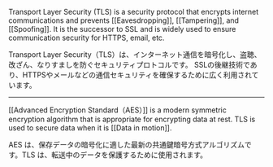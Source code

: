 
Transport Layer Security (TLS) is a security protocol that encrypts internet communications and prevents [[Eavesdropping]], [[Tampering]], and [[Spoofing]]. 
It is the successor to SSL and is widely used to ensure communication security for HTTPS, email, etc.

Transport Layer Security（TLS）は、インターネット通信を暗号化し、盗聴、改ざん、なりすましを防ぐセキュリティプロトコルです。
SSLの後継技術であり、HTTPSやメールなどの通信セキュリティを確保するために広く利用されています。

---

[[Advanced Encryption Standard（AES）]] is a modern symmetric encryption algorithm that is appropriate for encrypting data at rest. TLS is used to secure data when it is [[Data in motion]].

AES は、保存データの暗号化に適した最新の共通鍵暗号方式アルゴリズムです。TLS は、転送中のデータを保護するために使用されます。

